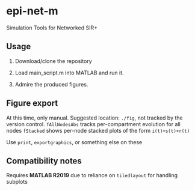 # epi-net-m
Simulation Tools for Networked SIR+

## Usage

1. Download/clone the repository

2. Load main_script.m into MATLAB and run it.

3. Admire the produced figures.

## Figure export

At this time, only manual. Suggested location: `./fig`, not tracked by the version control.
`fAllNodesAbs` tracks per-compartment evolution for all nodes
`fStacked` shows per-node stacked plots of the form `i(t)+s(t)+r(t)`

Use `print`, `exportgraphics`, or something else on these

## Compatibility notes

Requires **MATLAB R2019** due to reliance on `tiledlayout` for handling subplots

